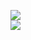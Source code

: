 [![](https://img.shields.io/badge/Made%20With-Github%20Spray-lightgrey.svg?style=for-the-badge&logo=github)](https://github.com/Annihil/github-spray#25181)  
[![](https://i.imgur.com/2DrTn0Z.gif)](https://github.com/Annihil/github-spray)